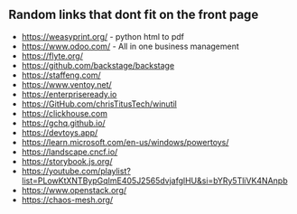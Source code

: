 ## Random links that dont fit on the front page

- https://weasyprint.org/ - python html to pdf
- https://www.odoo.com/ - All in one business management
- https://flyte.org/
- https://github.com/backstage/backstage
- https://staffeng.com/
- https://www.ventoy.net/
- https://enterpriseready.io
- https://GitHub.com/chrisTitusTech/winutil
- https://clickhouse.com
- https://gchq.github.io/
- https://devtoys.app/
- https://learn.microsoft.com/en-us/windows/powertoys/
- https://landscape.cncf.io/
- https://storybook.js.org/
- https://youtube.com/playlist?list=PLowKtXNTBypGqImE405J2565dvjafglHU&si=bYRy5TliVK4NAnpb
- https://www.openstack.org/
- https://chaos-mesh.org/
